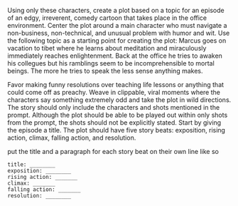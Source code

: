 Using only these characters, create a plot based on a topic for an episode of an edgy, irreverent, comedy cartoon that takes place in the office environment. Center the plot around a main character who must navigate a non-business, non-technical, and unusual problem with humor and wit. Use the following topic as a starting point for creating the plot:
Marcus goes on vacation to tibet where he learns about meditation and miraculously immediately reaches enlightenment. Back at the office he tries to awaken his collegues but his ramblings seem to be incomprehensible to mortal beings. The more he tries to speak the less sense anything makes.

Favor making funny resolutions over teaching life lessons or anything that could come off as preachy. Weave in clippable, viral moments where the characters say something extremely odd and take the plot in wild directions. The story should only include the characters and shots mentioned in the prompt. Although the plot should be able to be played out within only shots from the prompt, the shots should not be explicitly stated. Start by giving the episode a title. The plot should have five story beats: exposition, rising action, climax, falling action, and resolution.

put the title and a paragraph for each story beat on their own line like so
```
title: ________
exposition: ________
rising action: _______
climax: _______
falling action: _______
resolution: ________
```